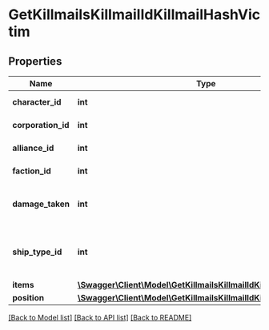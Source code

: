 # GetKillmailsKillmailIdKillmailHashVictim

## Properties
Name | Type | Description | Notes
------------ | ------------- | ------------- | -------------
**character_id** | **int** | character_id integer | [optional] 
**corporation_id** | **int** | corporation_id integer | [optional] 
**alliance_id** | **int** | alliance_id integer | [optional] 
**faction_id** | **int** | faction_id integer | [optional] 
**damage_taken** | **int** | How much total damage was taken by the victim | 
**ship_type_id** | **int** | The ship that the victim was piloting and was destroyed | 
**items** | [**\Swagger\Client\Model\GetKillmailsKillmailIdKillmailHashItem1[]**](GetKillmailsKillmailIdKillmailHashItem1.md) | items array | [optional] 
**position** | [**\Swagger\Client\Model\GetKillmailsKillmailIdKillmailHashPosition**](GetKillmailsKillmailIdKillmailHashPosition.md) |  | [optional] 

[[Back to Model list]](../README.md#documentation-for-models) [[Back to API list]](../README.md#documentation-for-api-endpoints) [[Back to README]](../README.md)


